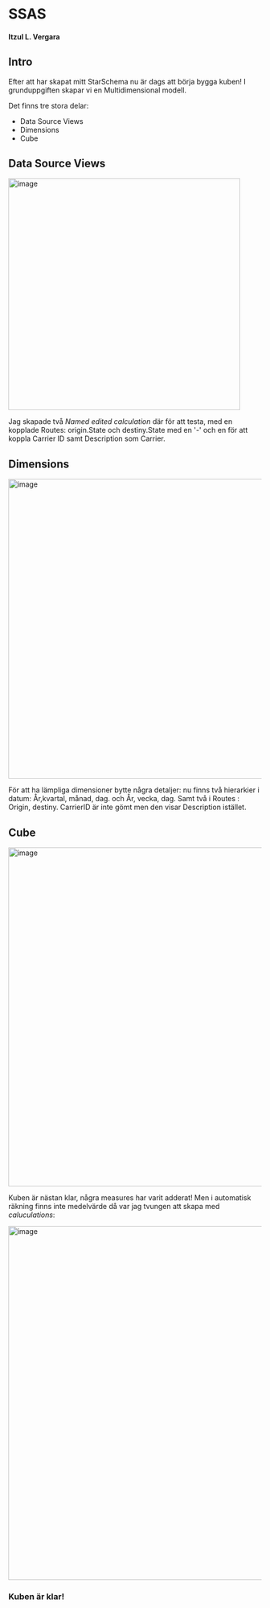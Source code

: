 # SSAS
#### Itzul L. Vergara

## Intro

Efter att har skapat mitt StarSchema nu är dags att börja bygga kuben! I grunduppgiften skapar vi en Multidimensional modell. 

Det finns tre stora delar:
* Data Source Views 
* Dimensions 
* Cube


## Data Source Views

<img width="461" alt="image" src="https://user-images.githubusercontent.com/19158658/170114442-6066c22d-8954-4daf-9468-5341d52a3c7d.png">

Jag skapade två *Named edited calculation* där för att testa, med en kopplade  Routes: origin.State och destiny.State med en '-' och en för att koppla Carrier ID samt Description som Carrier. 

## Dimensions

<img width="596" alt="image" src="https://user-images.githubusercontent.com/19158658/170115371-d73762e2-3a39-467a-b155-c24944aa64ea.png">

För att ha lämpliga dimensioner bytte några detaljer: nu finns två hierarkier i datum: År,kvartal, månad, dag. och År, vecka, dag. Samt två i Routes : Origin, destiny. CarrierID är inte gömt men den visar Description istället. 

## Cube 
<img width="674" alt="image" src="https://user-images.githubusercontent.com/19158658/170116384-05d1f4f6-2f31-4811-9577-cd11f103c04c.png">

Kuben är nästan klar, några measures har varit adderat! Men i automatisk räkning finns inte medelvärde då var jag tvungen att skapa med *caluculations*:

<img width="704" alt="image" src="https://user-images.githubusercontent.com/19158658/170118165-f26ddc6a-d691-4489-be89-6230f1fe4fa8.png">

### Kuben är  klar! 

